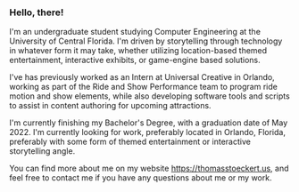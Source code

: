 ### Hello, there!

I'm an undergraduate student studying Computer Engineering at the University of Central Florida. I'm driven by storytelling through technology in whatever form it may take, whether utilizing location-based themed entertainment, interactive exhibits, or game-engine based solutions.

I've has previously worked as an Intern at Universal Creative in Orlando, working as part of the Ride and Show Performance team to program ride motion and show elements, while also developing software tools and scripts to assist in content authoring for upcoming attractions.

I'm currently finishing my Bachelor's Degree, with a graduation date of May 2022. I'm currently looking for work, preferably located in Orlando, Florida, preferably with some form of themed entertainment or interactive storytelling angle.

You can find more about me on my website https://thomasstoeckert.us, and feel free to contact me if you have any questions about me or my work.

<!--
**thomasstoeckert/thomasstoeckert** is a ✨ _special_ ✨ repository because its `README.md` (this file) appears on your GitHub profile.

Here are some ideas to get you started:

- 🔭 I’m currently working on ...
- 🌱 I’m currently learning ...
- 👯 I’m looking to collaborate on ...
- 🤔 I’m looking for help with ...
- 💬 Ask me about ...
- 📫 How to reach me: ...
- 😄 Pronouns: ...
- ⚡ Fun fact: ...
-->
